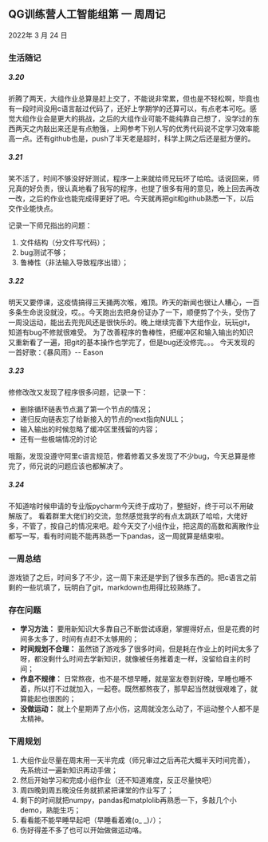 ## QG训练营人工智能组第  一  周周记

2022年  3  月  24  日

### 生活随记

##### 3.20

折腾了两天，大组作业总算是赶上交了，不能说非常累，但也是不轻松啊，毕竟也有一段时间没用c语言敲过代码了，还好上学期学的还算可以，有点老本可吃。感觉大组作业会是更大的挑战，之后的大组作业可能不能纯靠自己想了，没学过的东西两天之内敲出来还是有点勉强，上网参考下别人写的优秀代码说不定学习效率能高一点。还有github也是，push了半天老是超时，科学上网之后还是挺方便的。

##### 3.21

笑不活了，时间不够没好好测试，程序一上来就给师兄玩坏了哈哈。话说回来，师兄真的好负责，很认真地看了我写的程序，也提了很多有用的意见，晚上回去再改一改，之后的作业也能完成得更好了吧。今天就再把git和github熟悉一下，以后交作业能快点。

记录一下师兄指出的问题：

1. 文件结构（分文件写代码）；
2. bug测试不够；
3. 鲁棒性（非法输入导致程序出错）；

##### 3.22

明天又要停课，这疫情搞得三天捅两次喉，难顶。昨天的新闻也很让人糟心，一百多条生命说没就没，哎。。今天跑出去把身份证办了一下，顺便剪了个头，受伤了一周没运动，能出去兜兜风还是很快乐的。晚上继续完善下大组作业，玩玩git，知道有bug不修就很难受。
为了改善程序的鲁棒性，把缓冲区和输入输出的知识又重新看了一遍，把git的基本操作也学完了，但是bug还没修完。。。
今天发现的一首好歌：《暴风雨》-- Eason

##### 3.23

修修改改又发现了程序很多问题，记录一下：

- 删除循环链表节点漏了第一个节点的情况；
- 递归反向链表忘了给新接入的节点的next指向NULL；
- 输入输出的时候忽略了缓冲区里残留的内容；
- 还有一些极端情况的讨论

哦豁，发现没遵守阿里c语言规范，修着修着又多发现了不少bug，今天总算是修完了，师兄说的问题应该也都解决了。

##### 3.24

不知道啥时候申请的专业版pycharm今天终于成功了，整挺好，终于可以不用破解版了。
看着群里大佬们的交流，忽然感觉我学的有点太跳跃了哈哈，大佬好多，不管了，按自己的情况来吧。趁今天交了小组作业，把这周的高数和离散作业都写一写，看有时间能不能再熟悉一下pandas，这一周就算是结束啦。



### 一周总结

游戏锁了之后，时间多了不少，这一周下来还是学到了很多东西的。把c语言之前剩的一些坑填了，玩明白了git，markdown也用得比较熟练了。



### 存在问题

- **学习方法：**
  要用新知识大多靠自己不断尝试琢磨，掌握得好点，但是花费的时间多太多了，时间有点赶不太够用的；
- **时间规划不合理：**
  虽然锁了游戏多了很多时间，但是耗在作业上的时间太多了呀，都没剩什么时间去学新知识，就像被任务推着走一样，没留给自主的时间；
- **作息不规律：**
  日常熬夜，也不是不想早睡，就是室友卷到好晚，早睡也睡不着，所以打不过就加入，一起卷。既然都熬夜了，那早起当然就很艰难了，就算能起也很困的；
- **没做运动：**
  就上个星期弄了点小伤，这周就没怎么动了，不运动整个人都不是太精神。



### 下周规划

1. 大组作业尽量在周末用一天半完成（师兄审过之后再花大概半天时间完善），先系统过一遍新知识再动手做；
2. 然后开始学习和完成小组作业（还不知道难度，反正尽量快吧）
3. 周四晚到周五晚没任务就抓紧把课堂的作业写了；
4. 剩下的时间就把numpy，pandas和matplolib再熟悉一下，多敲几个小demo，熟能生巧；
5. 看看能不能早睡早起吧（早睡看着难(o_ _)ﾉ）；
6. 伤好得差不多了也可以开始做做运动咯。
